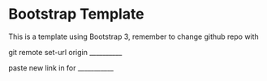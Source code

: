 # Bootstrap Template

This is a template using Bootstrap 3, remember to change github repo with 

git remote set-url origin __________

paste new link in for ___________